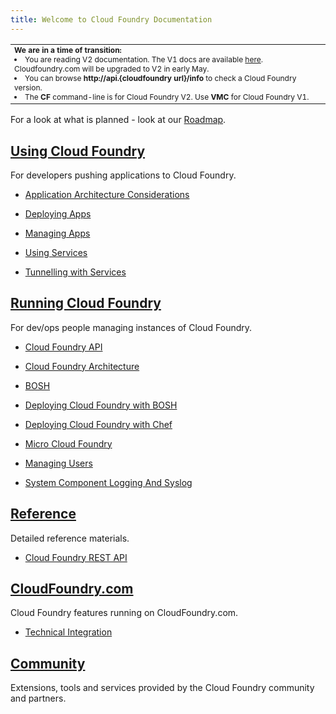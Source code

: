 ```yaml
---
title: Welcome to Cloud Foundry Documentation
---
```


<table><tr><td style="font-size:9pt">
          <b>We are in a time of transition:</b>
          <li>You are reading V2 documentation. The V1 docs are available <a href="http://cf-docs-deprecated.cloudfoundry.com">here</a>. Cloudfoundry.com will be upgraded to V2 in early May. <li>You can browse <b>http://api.{cloudfoundry url}/info</b> to check a Cloud Foundry version.<li>The <b>CF</b> command-line is for Cloud Foundry V2. Use <b>VMC</b> for Cloud Foundry V1.
</td></tr></table>

For a look at what is planned - look at our [Roadmap](docs/roadmap.html).

## [Using Cloud Foundry](docs/using/index.html)

For developers pushing applications to Cloud Foundry.

* [Application Architecture Considerations](docs/using/app-arch/index.html)

* [Deploying Apps](docs/using/deploying-apps/index.html)

* [Managing Apps](docs/using/managing-apps/index.html)

* [Using Services](docs/using/services.html)

* [Tunnelling with Services](docs/using/tunnelling-with-services.html)

## [Running Cloud Foundry](docs/running/index.html)

For dev/ops people managing instances of Cloud Foundry.

* [Cloud Foundry API](docs/running/api/index.html)

* [Cloud Foundry Architecture](docs/running/architecture/index.html)

* [BOSH](docs/running/bosh/index.html)

* [Deploying Cloud Foundry with BOSH](docs/running/deploying-cf/index.html)

* [Deploying Cloud Foundry with Chef](docs/running/deploying-cf-with-chef/index.html)

* [Micro Cloud Foundry](docs/running/micro_cloud_foundry/index.html)

* [Managing Users](docs/running/managing-users/index.html)

* [System Component Logging And Syslog](docs/running/logging/index.html)

## [Reference](docs/reference/index.html)

Detailed reference materials.

* [Cloud Foundry REST API](docs/reference/cc-api.html)

## [CloudFoundry.com](docs/dotcom/index.html)

Cloud Foundry features running on CloudFoundry.com.

  * [Technical Integration](docs/dotcom/integration/index.html)

## [Community](docs/community/index.html)

Extensions, tools and services provided by the Cloud Foundry community and partners.

